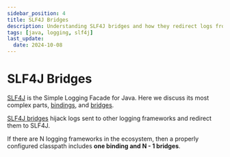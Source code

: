 ```yaml
---
sidebar_position: 4
title: SLF4J Bridges
description: Understanding SLF4J bridges and how they redirect logs from other frameworks
tags: [java, logging, slf4j]
last_update:
  date: 2024-10-08
---
```


# SLF4J Bridges

[SLF4J](https://slf4j.org/) is the Simple Logging Facade for Java. Here we discuss its most complex parts, [bindings](https://www.slf4j.org/manual.html#swapping), and [bridges](https://www.slf4j.org/legacy.html).

[SLF4J bridges](https://www.slf4j.org/legacy.html) hijack logs sent to other logging frameworks and redirect them to SLF4J.

If there are N logging frameworks in the ecosystem, then a properly configured classpath includes **one binding and N - 1 bridges**.
